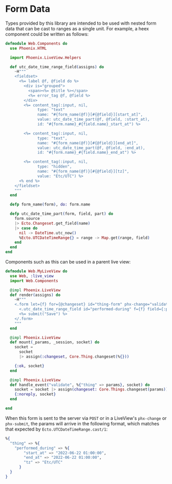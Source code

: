 # Form Data

Types provided by this library are intended to be used with nested form data that can be cast to
ranges as a single unit. For example, a heex component could be written as follows:

```elixir
defmodule Web.Components do
  use Phoenix.HTML

  import Phoenix.LiveView.Helpers

  def utc_date_time_range_field(assigns) do
    ~H"""
    <fieldset>
      <%= label @f, @field do %>
        <div is="grouped">
          <span><%= @title %></span>
          <%= error_tag @f, @field %>
        </div>
        <%= content_tag(:input, nil,
              type: "text"
              name: "#{form_name(@f)}[#{@field}][start_at]",
              value: utc_date_time_part(@f, @field, :start_at),
              id: "#{form.name}_#{field.name}_start_at") %>

        <%= content_tag(:input, nil,
              type: "text",
              name: "#{form_name(@f)}[#{@field}][end_at]",
              value: utc_date_time_part(@f, @field, :end_at),
              id: "#{form.name}_#{field.name}_end_at") %>

        <%= content_tag(:input, nil,
              type: "hidden",
              name: "#{form_name(@f)}[#{@field}][tz]",
              value: "Etc/UTC") %>
      <% end %>
    </fieldset>
    """
  end

  defp form_name(form), do: form.name

  defp utc_date_time_part(form, field, part) do
    form.source
    |> Ecto.Changeset.get_field(name)
    |> case do
      nil -> DateTime.utc_now()
      %Ecto.UTCDateTimeRange{} = range -> Map.get(range, field)
    end
  end
end
```

Components such as this can be used in a parent live view:

```elixir
defmodule Web.MyLiveView do
  use Web, :live_view
  import Web.Components

  @impl Phoenix.LiveView
  def render(assigns) do
    ~H"""
    <.form let={f} for={@changeset} id="thing-form" phx-change="validate">
      <.utc_date_time_range_field id="performed-during" f={f} field={:performed_during} title="Performed During" />
      <%= submit("Save") %>
    </.form>
    """
  end

  @impl Phoenix.LiveView
  def mount(_params, _session, socket) do
    socket =
      socket
      |> assign(:changeset, Core.Thing.changeset(%{}))

    {:ok, socket}
  end

  @impl Phoenix.LiveView
  def handle_event("validate", %{"thing" => params}, socket) do
    socket = socket |> assign(changeset: Core.Things.changeset(params))
    {:noreply, socket}
  end

end
```

When this form is sent to the server via `POST` or in a LiveView's `phx-change` or `phx-submit`, the
params will arrive in the following format, which matches that expected by
`Ecto.UTCDateTimeRange.cast/1`:

```elixir
%{
  "thing" => %{
    "performed_during" => %{
        "start_at" => "2022-06-22 01:00:00",
        "end_at" => "2022-06-22 01:00:00",
        "tz" => "Etc/UTC"
      }
  }
}
```